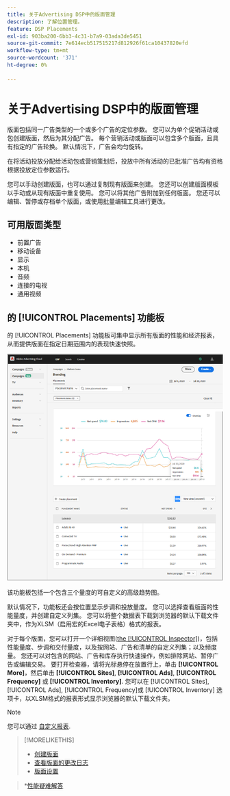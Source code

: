 ```yaml
---
title: 关于Advertising DSP中的版面管理
description: 了解位置管理。
feature: DSP Placements
exl-id: 903ba200-6bb3-4c31-b7a9-03ada3de5451
source-git-commit: 7e614ecb517515217d812926f61ca10437820efd
workflow-type: tm+mt
source-wordcount: '371'
ht-degree: 0%

---
```


# 关于Advertising DSP中的版面管理

版面包括同一广告类型的一个或多个广告的定位参数。 您可以为单个促销活动或包创建版面，然后为其分配广告。 每个营销活动或版面可以包含多个版面，且具有指定的广告轮换。 默认情况下，广告会均匀旋转。

在将活动投放分配给活动包或营销策划后，投放中所有活动的已批准广告均有资格根据投放定位参数运行。

您可以手动创建版面，也可以通过复制现有版面来创建。 您还可以创建版面模板以手动或从现有版面中重复使用。 您可以将其他广告附加到任何版面。 您还可以编辑、暂停或存档单个版面，或使用批量编辑工具进行更改。

## 可用版面类型

* 前置广告
* 移动设备
* 显示
* 本机
* 音频
* 连接的电视
* 通用视频

## 的 [!UICONTROL Placements] 功能板

的 [!UICONTROL Placements] 功能板可集中显示所有版面的性能和经济报表，从而提供版面在指定日期范围内的表现快速快照。

![版面功能板](/help/dsp/assets/placement-dashboard.png)

该功能板包括一个包含三个量度的可自定义的高级趋势图。

默认情况下，功能板还会按位置显示步调和投放量度。 您可以选择查看版面的性能量度，并创建自定义列集。 您可以将整个数据表下载到浏览器的默认下载文件夹中，作为XLSM（启用宏的Excel电子表格）格式的报表。

对于每个版面，您可以打开一个详细视图([the [!UICONTROL Inspector]](/help/dsp/campaign-management/reports/campaign-reports-about.md))，包括性能量度、步调和交付量度，以及按网站、广告和清单的自定义列集；以及频度量。 您还可以对包含的网站、广告和库存执行快速操作，例如排除网站、暂停广告或编辑交易。 要打开检查器，请将光标悬停在放置行上，单击 **[!UICONTROL More]**，然后单击 **[!UICONTROL Sites]**, **[!UICONTROL Ads]**, **[!UICONTROL Frequency]** 或 **[!UICONTROL Inventory]**. 您可以在 [!UICONTROL Sites], [!UICONTROL Ads], [!UICONTROL Frequency]或 [!UICONTROL Inventory]  选项卡，以XLSM格式的报表形式显示浏览器的默认下载文件夹。

>[!NOTE]
>
>您可以通过 [自定义报表](/help/dsp/reports/report-about.md).

>[!MORELIKETHIS]
>
>* [创建版面](placement-create.md)
>* [查看版面的更改日志](placement-change-log.md)
>* [版面设置](placement-settings.md)

   >*[性能疑难解答](/help/dsp/optimization/troubleshooting-performance.md)

